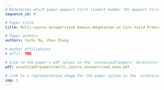 ```yaml
---
# Determines which paper appears first (lowest number (0) appears first)
sequence_id: 0

# Paper title
title: Multi-source Unsupervised Domain Adaptation on Corn Yield Prediction (Oral)

# Paper authors
authors: Yuchi Ma, Zhou Zhang

# Author affiliations
# affil: TBD

# Link to the paper's pdf (place in the `assets/pdf/papers` directory)
pdf: assets/pdf/papers/multi_source_unsupervised_doma.pdf

# Link to a representative image for the paper (place in the `assets/img/papers` directory)
img: 1
---
```

